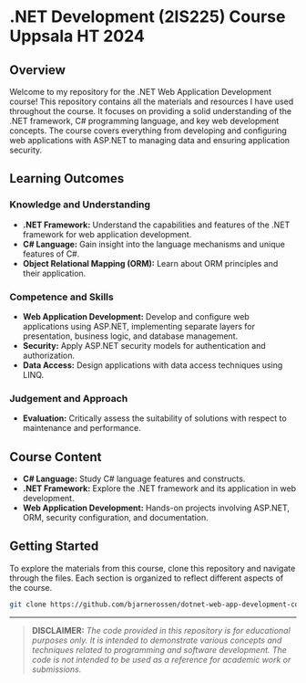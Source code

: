 # .NET Development (2IS225) Course Uppsala HT 2024

## Overview

Welcome to my repository for the .NET Web Application Development course! This repository contains all the materials and resources I have used throughout the course. It focuses on providing a solid understanding of the .NET framework, C# programming language, and key web development concepts. The course covers everything from developing and configuring web applications with ASP.NET to managing data and ensuring application security.

## Learning Outcomes

### Knowledge and Understanding

- **.NET Framework:** Understand the capabilities and features of the .NET framework for web application development.
- **C# Language:** Gain insight into the language mechanisms and unique features of C#.
- **Object Relational Mapping (ORM):** Learn about ORM principles and their application.

### Competence and Skills

- **Web Application Development:** Develop and configure web applications using ASP.NET, implementing separate layers for presentation, business logic, and database management.
- **Security:** Apply ASP.NET security models for authentication and authorization.
- **Data Access:** Design applications with data access techniques using LINQ.

### Judgement and Approach

- **Evaluation:** Critically assess the suitability of solutions with respect to maintenance and performance.

## Course Content

- **C# Language:** Study C# language features and constructs.
- **.NET Framework:** Explore the .NET framework and its application in web development.
- **Web Application Development:** Hands-on projects involving ASP.NET, ORM, security configuration, and documentation.

## Getting Started

To explore the materials from this course, clone this repository and navigate through the files. Each section is organized to reflect different aspects of the course.

```bash
git clone https://github.com/bjarnerossen/dotnet-web-app-development-course.git
```

---
> **DISCLAIMER:** *The code provided in this repository is for educational purposes only. It is intended to demonstrate various concepts and techniques related to programming and software development. The code is not intended to be used as a reference for academic work or submissions.*

